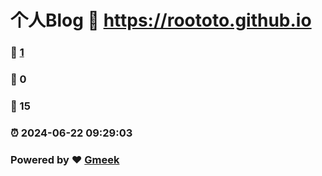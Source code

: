 # 个人Blog :link: https://roototo.github.io 
### :page_facing_up: [1](https://roototo.github.io/tag.html) 
### :speech_balloon: 0 
### :hibiscus: 15 
### :alarm_clock: 2024-06-22 09:29:03 
### Powered by :heart: [Gmeek](https://github.com/Meekdai/Gmeek)
